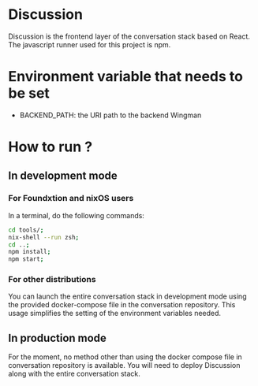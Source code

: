 # Discussion
Discussion is the frontend layer of the conversation stack based on React.
The javascript runner used for this project is npm.

# Environment variable that needs to be set
- BACKEND\_PATH: the URI path to the backend Wingman

# How to run ?

## In development mode

### For Foundxtion and nixOS users
In a terminal, do the following commands:
```zsh
cd tools/;
nix-shell --run zsh;
cd ..;
npm install;
npm start;
```

### For other distributions
You can launch the entire conversation stack in development mode using the
provided docker-compose file in the conversation repository. This usage
simplifies the setting of the environment variables needed.

## In production mode
For the moment, no method other than using the docker compose file in
conversation repository is available. You will need to deploy Discussion along with
the entire conversation stack.
